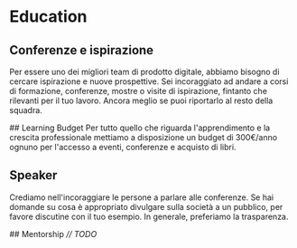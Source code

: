 # Education

## Conferenze e ispirazione
Per essere uno dei migliori team di prodotto digitale, abbiamo bisogno di cercare ispirazione e nuove prospettive.
Sei incoraggiato ad andare a corsi di formazione, conferenze, mostre o visite di ispirazione, fintanto che rilevanti per il tuo lavoro. Ancora meglio se puoi riportarlo al resto della squadra.

## Learning Budget
Per tutto quello che riguarda l'apprendimento e la crescita professionale mettiamo a disposizione un budget di 300€/anno ognuno per l'accesso a eventi, conferenze e acquisto di libri.

## Speaker
Crediamo nell'incoraggiare le persone a parlare alle conferenze. Se hai domande su cosa è appropriato divulgare sulla società a un pubblico, per favore discutine con il tuo esempio. In generale, preferiamo la trasparenza.

## Mentorship
_// TODO_
